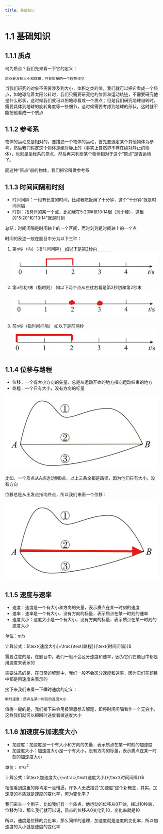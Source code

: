```yaml
---
title: 基础知识
---
```

# 1.1 基础知识

## 1.1.1 质点

何为质点？我们先来看一下它的定义：

```
质点是没有大小和体积，只有质量的一个理想模型
```

当我们研究的对象不需要涉及到大小，体积之类的值，我们就可以把它看成一个质点，如地球绕着太阳公转时，我们只需要研究他的位置和运动轨迹，不需要研究他是什么形状，这时候我们就可以把地球看成一个质点；但是我们研究地球自转时，需要具体到地球的旋转角度等一些细节，这时候需要考虑到地球的形状，这时就不能把他看成一个质点

## 1.1.2 参考系

物体的运动总是相对的，要描述一个物体的运动，首先要选定某个其他物体为参考，然后我们假定这个物体是绝对静止的（事实上自然界不存在绝对静止的物体），也就是坐标系的原点，然后再来判断某个物体相对于这个“原点”是否运动了。

而这种“原点”般的物体，我们把它叫做参考系

## 1.1.3 时间间隔和时刻

- 时间间隔：一段有长度的时间，比如我吃饭用了十分钟，这个“十分钟”就是时间间隔
- 时刻：指具体的某一个点，比如我在5:20睡觉13:14起（玩个梗），这里的"5:20"和"13:14"就是时刻

总结：时间间隔是时间轴上的一个区间，而时刻则是时间轴上的一个点

时间的表述一般在题目中分为以下三种：

1. 第n秒（内）（指时间间隔）
	如以下是第2秒内
	![alt text](imgs/image1.png)
2. 第n秒初/末（指时刻）
	如以下两个点从左往右看是第2秒初和第2秒末
	![alt text](<imgs/Pasted image 20240515143209.png>)

3. 前n秒（指时间间隔）
	如以下是前两秒
	![alt text](<imgs/Pasted image 20240515143556.png>)

## 1.1.4 位移与路程

- 位移：一个有大小方向的矢量，总是从运动开始的地方指向运动结束的地方
- 路程：一个只有大小，没有方向的标量

![alt text](<imgs/Pasted image 20240515143920.png>)

比如，一个质点从A点运动到B点，以上三条全都是路径，因为他们只有大小，没有方向

位移总是从出发点指向终点，所以我们来画一个位移：

![alt text](<imgs/Pasted image 20240515144107.png>)

## 1.1.5 速度与速率

- 速度：速度是一个有大小和方向的矢量，表示质点在某一时刻的速度
- 速率：速率是一个有大小，没有方向的标量，表示质点在某一时刻的速率
- 速度大小：速度大小是一个有大小，没有方向的标量，表示质点在某一时刻的速度大小

单位：$m/s$

计算公式：$\text{速度大小}=\frac{\text{路程}}{\text{时间间隔}}$

需要注意的是，在题目中，我们一般不会区分速度和速率，因为它们在题目中都是用速度来表示的

需要注意的是，在日常的解题中，我们一般不会区分速度和速率，因为它们在题目中都是用速度来表示的

接下来我们来看一下瞬时速度的定义：

```txt
瞬时速度：质点在某一时刻的速度大小
```

值得一提的是，我们接下来会用极限思想去解题，即将时间间隔看作一个无穷小，这样我们就可以把瞬时速度看做速度大小


## 1.1.6 加速度与加速度大小

- 加速度：加速度是一个有大小和方向的矢量，表示质点在某一时刻的加速度
- 加速度大小：加速度大小是一个有大小，没有方向的标量，表示质点在某一时刻的加速度大小

单位： $m/s^2$

计算公式：$\text{加速度大小}=\frac{\text{速度大小}}{\text{时间间隔}}$

相信看到这里的你肯定一脸懵逼，许多人无法接受“加速度”这个新概念，其实，加速度的本质就是速度的变化率，何为变化率？

我们来举一个例子，比如我们有一个质点，他运动的位移从0开始，经过10秒后，位移为10，那么我们就可以说，质点的位移从0变化到10，变化率就是10

所以，速度是位移的变化率，那么同样的道理，加速度就是速度的变化率，所以加速度的大小就是速度的变化率


